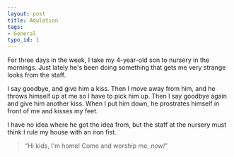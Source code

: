```yaml
---
layout: post
title: Adulation
tags:
- General
typo_id: 1
---
```

<p>For three days in the week, I take my 4-year-old son to nursery in the mornings.  Just lately he's been doing something that gets me very strange looks from the staff.</p>
<p>I say goodbye, and give him a kiss.  Then I move away from him, and he throws himself up at me so I have to pick him up.  Then I say goodbye again and give him another kiss.  When I put him down, he prostrates himself in front of me and kisses my feet.</p>

<p>I have no idea where he got the idea from, but the staff at the nursery must think I rule my house with an iron fist.</p>
<blockquote>&ldquo;Hi kids, I'm home!  Come and worship me,
<em>now!</em>&rdquo;</blockquote>
